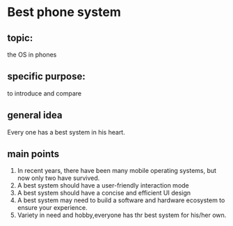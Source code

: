 # Best phone system

## topic:

the OS in phones

## specific purpose:

to introduce and compare

## general idea

Every one has a best system in his heart.

## main points

1. In recent years, there have been many mobile operating systems, but now only two have survived.
2. A best system should have a user-friendly interaction mode
3. A best system should have a concise and efficient UI design
4. A best system may need to build a software and hardware ecosystem to ensure your experience.
5. Variety in need and hobby,everyone has thr best system for his/her own.
